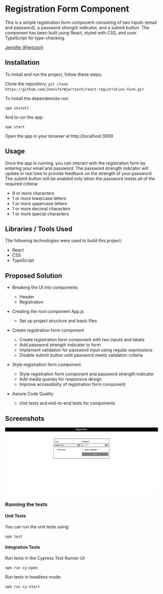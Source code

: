 # Registration Form Component
This is a simple registration form component consisting of two inputs (email and password), a password strength indicator, and a submit button. The component has been built using React, styled with CSS, and uses TypeScript for type-checking.

[Jennifer Wjertzoch](mailto:wjertzochjennifer@gmail.com)

## Installation

To install and run the project, follow these steps:

Clone the repository: `git clone https://github.com/JenniferWjertzoch/react-registration-form.git`

To install the dependencies run:

`npm install`

And to run the app:

`npm start`

Open the app in your browser at http://localhost:3000


## Usage
Once the app is running, you can interact with the registration form by entering your email and password. The password strength indicator will update in real time to provide feedback on the strength of your password. The submit button will be enabled only when the password meets all of the required criteria:

- 8 or more characters
- 1 or more lowercase letters
- 1 or more uppercase letters
- 1 or more decimal characters
-	1 or more special characters

## Libraries / Tools Used
The following technologies were used to build this project:

- React
- CSS
- TypeScript

## Proposed Solution

- Breaking the UI into components
	* Header
	* Registration


- Creating the root component App.js
	* Set up project structure and basic files


- Create registration form component
	* Create registration form component with two inputs and labels
	* Add password strength indicator to form
	* Implement validation for password input using regular expressions
	*	Disable submit button until password meets validation criteria


- Style registration form component
	* Style registration form component and password strength indicator
	* Add media queries for responsive design
	* Improve accessibility of registration form component	

- Assure Code Quality
	* Unit tests and end-to-end tests for components
## Screenshots
![alt text](screens/screen.png)

### Running the tests

#### Unit Tests

You can run the unit tests using:

`npm test`

#### Integration Tests

Run tests in the Cypress Test Runner UI:

`npm run cy:open`

Run tests in headless mode:

`npm run cy:start`
